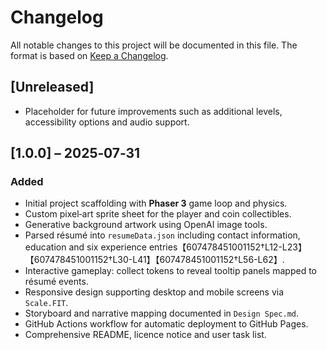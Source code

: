 # Changelog

All notable changes to this project will be documented in this file.  The format is based on [Keep a Changelog](https://keepachangelog.com/en/1.0.0/).

## [Unreleased]
- Placeholder for future improvements such as additional levels, accessibility options and audio support.

## [1.0.0] – 2025‑07‑31
### Added
- Initial project scaffolding with **Phaser 3** game loop and physics.
- Custom pixel‑art sprite sheet for the player and coin collectibles.
- Generative background artwork using OpenAI image tools.
- Parsed résumé into `resumeData.json` including contact information, education and six experience entries【607478451001152†L12-L23】【607478451001152†L30-L41】【607478451001152†L56-L62】.
- Interactive gameplay: collect tokens to reveal tooltip panels mapped to résumé events.
- Responsive design supporting desktop and mobile screens via `Scale.FIT`.
- Storyboard and narrative mapping documented in `Design Spec.md`.
- GitHub Actions workflow for automatic deployment to GitHub Pages.
- Comprehensive README, licence notice and user task list.


